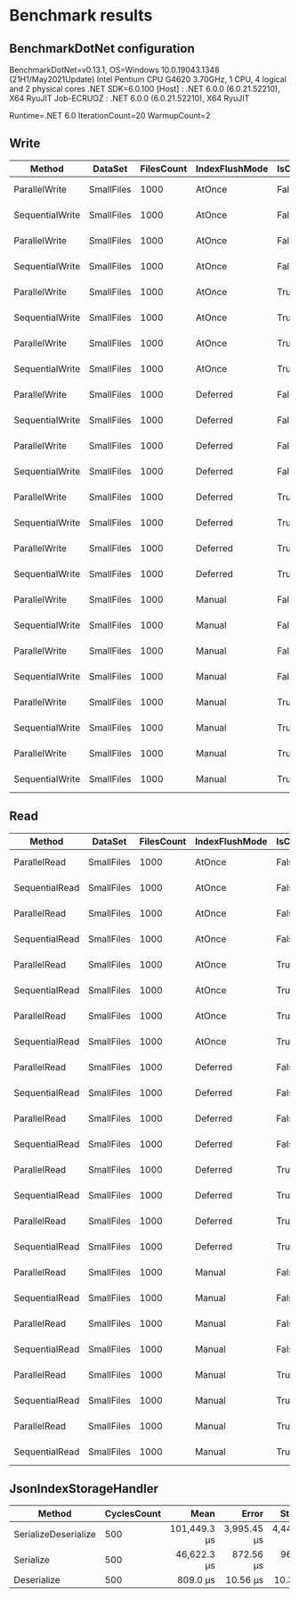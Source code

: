 # Benchmark results

## BenchmarkDotNet configuration
BenchmarkDotNet=v0.13.1, OS=Windows 10.0.19043.1348 (21H1/May2021Update)
Intel Pentium CPU G4620 3.70GHz, 1 CPU, 4 logical and 2 physical cores
.NET SDK=6.0.100
  [Host]     : .NET 6.0.0 (6.0.21.52210), X64 RyuJIT
  Job-ECRUOZ : .NET 6.0.0 (6.0.21.52210), X64 RyuJIT

Runtime=.NET 6.0  IterationCount=20  WarmupCount=2 


## Write
|          Method |    DataSet | FilesCount | IndexFlushMode | IsCompressed | IsEncrypted |       Mean |      Error |     StdDev |
|---------------- |----------- |----------- |--------------- |------------- |------------ |-----------:|-----------:|-----------:|
|   ParallelWrite | SmallFiles |       1000 |         AtOnce |        False |       False | 781.929 ms |  8.5750 ms |  9.5311 ms |
| SequentialWrite | SmallFiles |       1000 |         AtOnce |        False |       False | 754.588 ms |  6.3455 ms |  7.0530 ms |
|   ParallelWrite | SmallFiles |       1000 |         AtOnce |        False |        True | 791.623 ms |  6.0675 ms |  6.7441 ms |
| SequentialWrite | SmallFiles |       1000 |         AtOnce |        False |        True | 750.688 ms |  6.4761 ms |  6.9294 ms |
|   ParallelWrite | SmallFiles |       1000 |         AtOnce |         True |       False | 774.718 ms |  3.5596 ms |  3.8087 ms |
| SequentialWrite | SmallFiles |       1000 |         AtOnce |         True |       False | 754.539 ms |  5.6720 ms |  5.8247 ms |
|   ParallelWrite | SmallFiles |       1000 |         AtOnce |         True |        True | 807.148 ms |  6.4267 ms |  6.8765 ms |
| SequentialWrite | SmallFiles |       1000 |         AtOnce |         True |        True | 798.994 ms | 10.6358 ms | 12.2483 ms |
|   ParallelWrite | SmallFiles |       1000 |       Deferred |        False |       False |  68.695 ms |  7.7143 ms |  8.8837 ms |
| SequentialWrite | SmallFiles |       1000 |       Deferred |        False |       False |  64.464 ms |  5.3505 ms |  6.1616 ms |
|   ParallelWrite | SmallFiles |       1000 |       Deferred |        False |        True |  62.960 ms |  6.0100 ms |  6.6801 ms |
| SequentialWrite | SmallFiles |       1000 |       Deferred |        False |        True |  62.460 ms |  6.0193 ms |  6.6905 ms |
|   ParallelWrite | SmallFiles |       1000 |       Deferred |         True |       False |  72.148 ms |  4.3854 ms |  5.0502 ms |
| SequentialWrite | SmallFiles |       1000 |       Deferred |         True |       False |  62.781 ms |  5.5084 ms |  6.1226 ms |
|   ParallelWrite | SmallFiles |       1000 |       Deferred |         True |        True |  67.437 ms |  6.9912 ms |  8.0511 ms |
| SequentialWrite | SmallFiles |       1000 |       Deferred |         True |        True |  66.836 ms |  7.4756 ms |  8.6089 ms |
|   ParallelWrite | SmallFiles |       1000 |         Manual |        False |       False |   4.393 ms |  0.5656 ms |  0.6051 ms |
| SequentialWrite | SmallFiles |       1000 |         Manual |        False |       False |   4.689 ms |  0.6146 ms |  0.6832 ms |
|   ParallelWrite | SmallFiles |       1000 |         Manual |        False |        True |   6.320 ms |  0.5982 ms |  0.6888 ms |
| SequentialWrite | SmallFiles |       1000 |         Manual |        False |        True |   8.172 ms |  0.7915 ms |  0.9115 ms |
|   ParallelWrite | SmallFiles |       1000 |         Manual |         True |       False |  19.300 ms |  1.2977 ms |  1.4424 ms |
| SequentialWrite | SmallFiles |       1000 |         Manual |         True |       False |  18.858 ms |  1.5484 ms |  1.7210 ms |
|   ParallelWrite | SmallFiles |       1000 |         Manual |         True |        True |  28.685 ms |  2.4514 ms |  2.7247 ms |
| SequentialWrite | SmallFiles |       1000 |         Manual |         True |        True |  22.869 ms |  1.2379 ms |  1.3246 ms |

## Read
|         Method |    DataSet | FilesCount | IndexFlushMode | IsCompressed | IsEncrypted |      Mean |     Error |    StdDev |
|--------------- |----------- |----------- |--------------- |------------- |------------ |----------:|----------:|----------:|
|   ParallelRead | SmallFiles |       1000 |         AtOnce |        False |       False |  7.700 ms | 0.0420 ms | 0.0483 ms |
| SequentialRead | SmallFiles |       1000 |         AtOnce |        False |       False |  6.835 ms | 0.0781 ms | 0.0868 ms |
|   ParallelRead | SmallFiles |       1000 |         AtOnce |        False |        True |  9.277 ms | 0.1944 ms | 0.2239 ms |
| SequentialRead | SmallFiles |       1000 |         AtOnce |        False |        True | 14.758 ms | 0.0747 ms | 0.0799 ms |
|   ParallelRead | SmallFiles |       1000 |         AtOnce |         True |       False | 10.784 ms | 0.2565 ms | 0.2851 ms |
| SequentialRead | SmallFiles |       1000 |         AtOnce |         True |       False | 11.495 ms | 0.0757 ms | 0.0810 ms |
|   ParallelRead | SmallFiles |       1000 |         AtOnce |         True |        True | 11.895 ms | 0.6125 ms | 0.7054 ms |
| SequentialRead | SmallFiles |       1000 |         AtOnce |         True |        True | 19.957 ms | 0.1571 ms | 0.1746 ms |
|   ParallelRead | SmallFiles |       1000 |       Deferred |        False |       False | 73.147 ms | 4.6454 ms | 5.3496 ms |
| SequentialRead | SmallFiles |       1000 |       Deferred |        False |       False | 68.795 ms | 4.7613 ms | 5.4832 ms |
|   ParallelRead | SmallFiles |       1000 |       Deferred |        False |        True | 71.190 ms | 2.7022 ms | 3.0035 ms |
| SequentialRead | SmallFiles |       1000 |       Deferred |        False |        True | 63.846 ms | 1.8914 ms | 1.9423 ms |
|   ParallelRead | SmallFiles |       1000 |       Deferred |         True |       False | 70.902 ms | 4.3689 ms | 5.0312 ms |
| SequentialRead | SmallFiles |       1000 |       Deferred |         True |       False | 67.447 ms | 4.8832 ms | 5.6235 ms |
|   ParallelRead | SmallFiles |       1000 |       Deferred |         True |        True | 68.154 ms | 3.6246 ms | 4.1742 ms |
| SequentialRead | SmallFiles |       1000 |       Deferred |         True |        True | 67.908 ms | 5.2769 ms | 6.0769 ms |
|   ParallelRead | SmallFiles |       1000 |         Manual |        False |       False |  7.709 ms | 0.0650 ms | 0.0667 ms |
| SequentialRead | SmallFiles |       1000 |         Manual |        False |       False |  6.788 ms | 0.0381 ms | 0.0391 ms |
|   ParallelRead | SmallFiles |       1000 |         Manual |        False |        True |  9.287 ms | 0.2998 ms | 0.3332 ms |
| SequentialRead | SmallFiles |       1000 |         Manual |        False |        True | 15.055 ms | 0.0758 ms | 0.0811 ms |
|   ParallelRead | SmallFiles |       1000 |         Manual |         True |       False | 10.965 ms | 0.4068 ms | 0.4685 ms |
| SequentialRead | SmallFiles |       1000 |         Manual |         True |       False | 11.637 ms | 0.0966 ms | 0.1074 ms |
|   ParallelRead | SmallFiles |       1000 |         Manual |         True |        True | 12.347 ms | 0.7997 ms | 0.9210 ms |
| SequentialRead | SmallFiles |       1000 |         Manual |         True |        True | 19.929 ms | 0.0918 ms | 0.0943 ms |

## JsonIndexStorageHandler
|               Method | CyclesCount |         Mean |       Error |      StdDev |
|--------------------- |------------ |-------------:|------------:|------------:|
| SerializeDeserialize |         500 | 101,449.3 μs | 3,995.45 μs | 4,440.93 μs |
|            Serialize |         500 |  46,622.3 μs |   872.56 μs |   969.85 μs |
|          Deserialize |         500 |     809.0 μs |    10.56 μs |    10.37 μs |